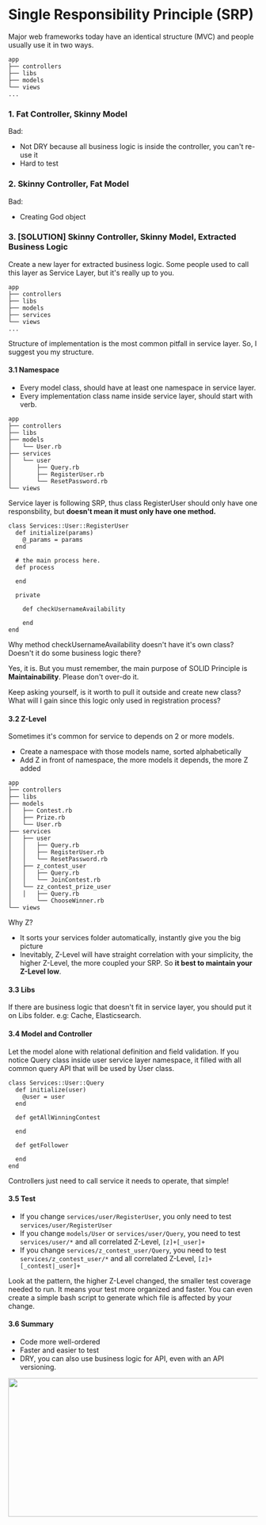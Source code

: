# Single Responsibility Principle (SRP)
Major web frameworks today have an identical structure (MVC) and people usually use it in two ways.
```
app
├── controllers
├── libs
├── models
└── views
...
```
### 1. Fat Controller, Skinny Model

Bad:
- Not DRY because all business logic is inside the controller, you can't re-use it
- Hard to test

### 2. Skinny Controller, Fat Model

Bad:
- Creating God object

### 3. [SOLUTION] Skinny Controller, Skinny Model, Extracted Business Logic
Create a new layer for extracted business logic. Some people used to call this layer as Service Layer, but it's really up to you.

```
app
├── controllers
├── libs
├── models
├── services
└── views
...
```
Structure of implementation is the most common pitfall in service layer. So, I suggest you my structure.

#### 3.1 Namespace

- Every model class, should have at least one namespace in service layer.
- Every implementation class name inside service layer, should start with verb.

```
app
├── controllers
├── libs
├── models
│   └── User.rb
├── services
│   └── user
│       ├── Query.rb
│       ├── RegisterUser.rb
│       └── ResetPassword.rb
└── views
```
Service layer is following SRP, thus class RegisterUser should only have one responsbility, but **doesn't mean it must only have one method.**

```
class Services::User::RegisterUser
  def initialize(params)
    @_params = params
  end

  # the main process here.
  def process

  end

  private

    def checkUsernameAvailability

    end
end
```
Why method checkUsernameAvailability doesn't have it's own class? Doesn't it do some business logic there?

Yes, it is. But you must remember, the main purpose of SOLID Principle is **Maintainability**. Please don't over-do it.

Keep asking yourself, is it worth to pull it outside and create new class? What will I gain since this logic only used in registration process?

#### 3.2 Z-Level

Sometimes it's common for service to depends on 2 or more models.
- Create a namespace with those models name, sorted alphabetically
- Add Z in front of namespace, the more models it depends, the more Z added
```
app
├── controllers
├── libs
├── models
│   ├── Contest.rb
│   ├── Prize.rb
│   └── User.rb
├── services
│   ├── user
│   │   ├── Query.rb
│   │   ├── RegisterUser.rb
│   │   └── ResetPassword.rb
│   ├── z_contest_user
│   │   ├── Query.rb
│   │   └── JoinContest.rb
│   └── zz_contest_prize_user
│   │   ├── Query.rb
│       └── ChooseWinner.rb
└── views
```

Why Z?
- It sorts your services folder automatically, instantly give you the big picture
- Inevitably, Z-Level will have straight correlation with your simplicity, the higher Z-Level, the more coupled your SRP. So **it best to maintain your Z-Level low**.

#### 3.3 Libs
If there are business logic that doesn't fit in service layer, you should put it on Libs folder. e.g: Cache, Elasticsearch.

#### 3.4 Model and Controller
Let the model alone with relational definition and field validation. If you notice Query class inside user service layer namespace, it filled with all common query API that will be used by User class.

```
class Services::User::Query
  def initialize(user)
    @user = user
  end

  def getAllWinningContest

  end

  def getFollower

  end
end
```

Controllers just need to call service it needs to operate, that simple!

#### 3.5 Test
- If you change ```services/user/RegisterUser```, you only need to test ```services/user/RegisterUser```
- If you change ```models/User``` or ```services/user/Query```, you need to test ```services/user/*``` and all correlated Z-Level, ```[z]+[_user]+```
- If you change ```services/z_contest_user/Query```, you need to test ```services/z_contest_user/*``` and all correlated Z-Level, ```[z]+[_contest|_user]+```

Look at the pattern, the higher Z-Level changed, the smaller test coverage needed to run. It means your test more organized and faster. You can even create a simple bash script to generate which file is affected by your change.

#### 3.6 Summary
- Code more well-ordered
- Faster and easier to test
- DRY, you can also use business logic for API, even with an API versioning.

<a href="url"><img src="https://cloud.githubusercontent.com/assets/1484308/9563685/acf68676-4eb6-11e5-9f22-b9fd71310367.jpg" height="280" width="800" ></a>
